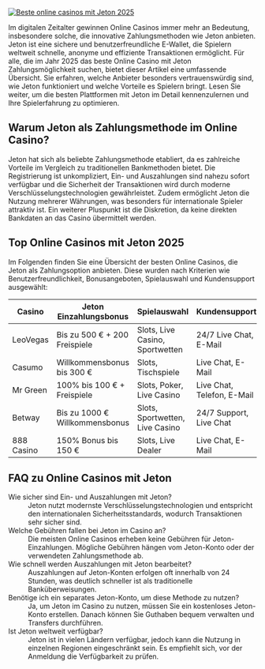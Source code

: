 [![Beste online casinos mit Jeton 2025](https://123-caf.pages.dev/gitsignup.png)](https://vrmoo.ru/Bt82HjjY)

<p>Im digitalen Zeitalter gewinnen Online Casinos immer mehr an Bedeutung, insbesondere solche, die innovative Zahlungsmethoden wie Jeton anbieten. Jeton ist eine sichere und benutzerfreundliche E-Wallet, die Spielern weltweit schnelle, anonyme und effiziente Transaktionen ermöglicht. Für alle, die im Jahr 2025 das beste Online Casino mit Jeton Zahlungsmöglichkeit suchen, bietet dieser Artikel eine umfassende Übersicht. Sie erfahren, welche Anbieter besonders vertrauenswürdig sind, wie Jeton funktioniert und welche Vorteile es Spielern bringt. Lesen Sie weiter, um die besten Plattformen mit Jeton im Detail kennenzulernen und Ihre Spielerfahrung zu optimieren.</p>  <h2>Warum Jeton als Zahlungsmethode im Online Casino?</h2> <p>Jeton hat sich als beliebte Zahlungsmethode etabliert, da es zahlreiche Vorteile im Vergleich zu traditionellen Bankmethoden bietet. Die Registrierung ist unkompliziert, Ein- und Auszahlungen sind nahezu sofort verfügbar und die Sicherheit der Transaktionen wird durch moderne Verschlüsselungstechnologien gewährleistet. Zudem ermöglicht Jeton die Nutzung mehrerer Währungen, was besonders für internationale Spieler attraktiv ist. Ein weiterer Pluspunkt ist die Diskretion, da keine direkten Bankdaten an das Casino übermittelt werden.</p>  <h2>Top Online Casinos mit Jeton 2025</h2> <p>Im Folgenden finden Sie eine Übersicht der besten Online Casinos, die Jeton als Zahlungsoption anbieten. Diese wurden nach Kriterien wie Benutzerfreundlichkeit, Bonusangeboten, Spielauswahl und Kundensupport ausgewählt:</p>  <table>   <thead>     <tr>       <th>Casino</th>       <th>Jeton Einzahlungsbonus</th>       <th>Spielauswahl</th>       <th>Kundensupport</th>       <th>Lizenz</th>     </tr>   </thead>   <tbody>     <tr>       <td>LeoVegas</td>       <td>Bis zu 500 € + 200 Freispiele</td>       <td>Slots, Live Casino, Sportwetten</td>       <td>24/7 Live Chat, E-Mail</td>       <td>MGA, UKGC</td>     </tr>     <tr>       <td>Casumo</td>       <td>Willkommensbonus bis 300 €</td>       <td>Slots, Tischspiele</td>       <td>Live Chat, E-Mail</td>       <td>MGA</td>     </tr>     <tr>       <td>Mr Green</td>       <td>100% bis 100 € + Freispiele</td>       <td>Slots, Poker, Live Casino</td>       <td>Live Chat, Telefon, E-Mail</td>       <td>MGA, UKGC</td>     </tr>     <tr>       <td>Betway</td>       <td>Bis zu 1000 € Willkommensbonus</td>       <td>Slots, Sportwetten, Live Casino</td>       <td>24/7 Support, Live Chat</td>       <td>UKGC, MGA</td>     </tr>     <tr>       <td>888 Casino</td>       <td>150% Bonus bis 150 €</td>       <td>Slots, Live Dealer</td>       <td>Live Chat, E-Mail</td>       <td>Gibraltar, UKGC</td>     </tr>   </tbody> </table>  <h2>FAQ zu Online Casinos mit Jeton</h2> <dl>   <dt>Wie sicher sind Ein- und Auszahlungen mit Jeton?</dt>   <dd>Jeton nutzt modernste Verschlüsselungstechnologien und entspricht den internationalen Sicherheitsstandards, wodurch Transaktionen sehr sicher sind.</dd>      <dt>Welche Gebühren fallen bei Jeton im Casino an?</dt>   <dd>Die meisten Online Casinos erheben keine Gebühren für Jeton-Einzahlungen. Mögliche Gebühren hängen vom Jeton-Konto oder der verwendeten Zahlungsmethode ab.</dd>      <dt>Wie schnell werden Auszahlungen mit Jeton bearbeitet?</dt>   <dd>Auszahlungen auf Jeton-Konten erfolgen oft innerhalb von 24 Stunden, was deutlich schneller ist als traditionelle Banküberweisungen.</dd>      <dt>Benötige ich ein separates Jeton-Konto, um diese Methode zu nutzen?</dt>   <dd>Ja, um Jeton im Casino zu nutzen, müssen Sie ein kostenloses Jeton-Konto erstellen. Danach können Sie Guthaben bequem verwalten und Transfers durchführen.</dd>      <dt>Ist Jeton weltweit verfügbar?</dt>   <dd>Jeton ist in vielen Ländern verfügbar, jedoch kann die Nutzung in einzelnen Regionen eingeschränkt sein. Es empfiehlt sich, vor der Anmeldung die Verfügbarkeit zu prüfen.</dd> </dl>